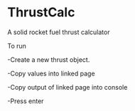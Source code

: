 ThrustCalc
==========

A solid rocket fuel thrust calculator

To run

 -Create a new thrust object.
 
 -Copy values into linked page
 
 -Copy output of linked page into console
 
 -Press enter
